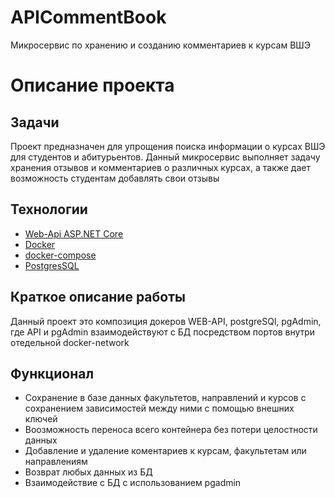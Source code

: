 # APICommentBook
Микросервис по хранению и созданию комментариев к курсам ВШЭ
<br/>
# Описание проекта

## Задачи
Проект предназначен для упрощения поиска информации о курсах ВШЭ для студентов и абитурьентов. Данный микросервис выполняет задачу хранения отзывов и комментариев о различных курсах, а также дает возможность студентам добавлять свои отзывы 

## Технологии
 * [Web-Api ASP.NET Core](https://docs.microsoft.com/ru-ru/aspnet/web-api/)
 * [Docker](https://www.docker.com/)
 * [docker-compose](https://docs.docker.com/compose/)
 * [PostgresSQL](https://www.postgresql.org/)

## Краткое описание работы
   Данный проект это композиция докеров WEB-API, postgreSQl, pgAdmin, где API и pgAdmin взаимодействуют с БД посредством портов внутри отедельной docker-network 

## Функционал
 * Сохранение в базе данных факультетов, направлений и курсов с сохранением зависимостей между ними с помощью внешних ключей
 * Воозможность переноса всего контейнера без потери целостности данных
 * Добавление и удаление коментариев к курсам, факультетам или направлениям
 * Возврат любых данных из БД
 * Взаимодействие с БД с использованием pgadmin
